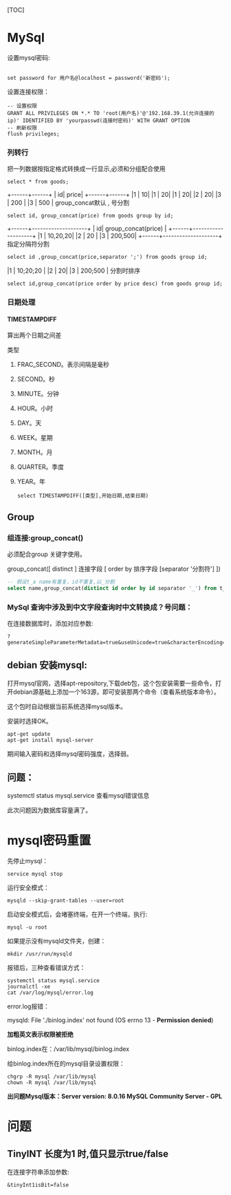 [TOC]

# MySql

设置mysql密码:

```mysql

set password for 用户名@localhost = password('新密码');

```

设置连接权限：

```mysql
-- 设置权限
GRANT ALL PRIVILEGES ON *.* TO 'root(用户名)'@'192.168.39.1(允许连接的ip)' IDENTIFIED BY 'yourpasswd(连接时密码)' WITH GRANT OPTION
-- 刷新权限
flush privileges;
```

### 列转行

把一列数据按指定格式转换成一行显示,必须和分组配合使用

```mysql
select * from goods;
```

+------+------+
| id| price|
+------+------+
|1 | 10|
|1 | 20|
|1 | 20|
|2 | 20|
|3 | 200 |
|3 | 500 |
group_concat默认 ,  号分割

```mysql
select id, group_concat(price) from goods group by id;  
```

+------+--------------------+
| id| group_concat(price) |
+------+--------------------+
|1 | 10,20,20|
|2 | 20 |
|3 | 200,500|
+------+--------------------+
指定分隔符分割 

```mysql
select id ,group_concat(price,separator ';') from goods group id;
```
|1 | 10;20;20 |
|2 | 20|
|3 | 200;500 |
分割时排序

```mysql
select id,group_concat(price order by price desc) from goods group id;
```

### 日期处理

#### TIMESTAMPDIFF

算出两个日期之间差

类型

1. FRAC_SECOND。表示间隔是毫秒

2. SECOND。秒

3. MINUTE。分钟

4. HOUR。小时

5. DAY。天

6. WEEK。星期

7. MONTH。月

8. QUARTER。季度

9. YEAR。年

   ```mysql
   select TIMESTAMPDIFF([类型],开始日期,结束日期)
   ```

## Group

### 组连接:group_concat()

必须配合group 关键字使用。

group_concat([ distinct ] 连接字段 [ order by 排序字段 [separator '分割符'] ])

```sql
-- 假设t_a name有重复，id不重复,以_分割
select name,group_concat(distinct id order by id separator '_') from t_a group by name
```

### MySql 查询中涉及到中文字段查询时中文转换成？号问题：

在连接数据库时，添加对应参数:

```
?generateSimpleParameterMetadata=true&useUnicode=true&characterEncoding=utf8
```















## debian 安装mysql:

打开mysql官网，选择apt-repository,下载deb包，这个包安装需要一些命令，打开debian源基础上添加一个163源，即可安装那两个命令（查看系统版本命令）。

这个包时自动根据当前系统选择mysql版本。

安装时选择OK。

```
apt-get update
apt-get install mysql-server
```

期间输入密码和选择mysql密码强度，选择弱。



## 问题：

systemctl status mysql.service				查看mysql错误信息

此次问题因为数据库容量满了。

# mysql密码重置

先停止mysql：

```
service mysql stop
```

运行安全模式：
```
mysqld --skip-grant-tables --user=root
```

启动安全模式后，会堵塞终端，在开一个终端，执行:

```
mysql -u root
```



如果提示没有mysqld文件夹，创建：

```
mkdir /usr/run/mysqld
```

报错后，三种查看错误方式：

```shell
systemctl status mysql.service
journalctl -xe
cat /var/log/mysql/error.log
```

error.log报错：

mysqld: File './binlog.index' not found (OS errno 13 - **Permission denied**)

**加粗英文表示权限被拒绝**

binlog.index在：/var/lib/mysql/binlog.index

给binlog.index所在的mysql目录设置权限：

```
chgrp -R mysql /var/lib/mysql
chown -R mysql /var/lib/mysql
```

**出问题Mysql版本：Server version: 8.0.16 MySQL Community Server - GPL**



# 问题

## TinyINT 长度为1 时,值只显示true/false

在连接字符串添加参数:

```&amp;tinyInt1isBit=false
&tinyInt1isBit=false
```

​	



